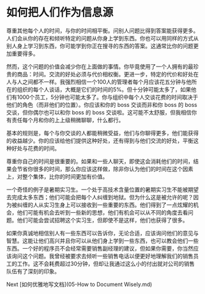 # 如何把人们作为信息源

尊重其他每个人的时间，与你的时间相平衡。问别人问题比得到答案能获得更多。人们会从你的存在和倾听特定的问题从你身上学到东西。你也可以用同样的方式从别人身上学习到东西，你可能学到你正在搜寻的东西的答案。这通常比你的问题更加重要得多。

然而，这个问题的价值会减少你在上面做的事情。你毕竟使用了一个人拥有的最珍贵的商品：时间。交流的好处必须与代价相权衡。更进一步，特定的代价和好处在人与人之间都不一样。我强烈相信一个100人的管理者每个月应该花五分钟与他所在的组织的每个人谈话，大概是它们的时间的5%。但十分钟可能太多了，如果他们有1000个员工，5分钟也可能太多了。你与组织中每个人交谈花费的时间取决于他们的角色（而非他们的位置）。你应该和你的 boss 交谈而非和你 boss 的 boss 交谈，但你偶尔也可以和你 boss 的 boss 交谈啦。这可能不太舒服，但我相信你有责任每个月和你的上上级稍微聊聊，什么都行。

基本的规则是，每个与你交谈的人都能稍微受益，他们与你聊得更多，他们能获得的收益越少。你的应该给他们提供这种好处，还有得到与他们交流的好处，平衡这种好处与花费的时间。

尊重你自己的时间是很重要的。如果和一些人聊天，即使这会消耗他们的时间，结果会节省你很多的时间，那么你应该这样做，除非你认为他们的时间在这个因素上，对整个集体，比你的时间更加有价值。

一个奇怪的例子是暑期实习生。一个处于高技术含量位置的暑期实习生不能被期望去完成太多东西；他们可能会把每个人纠缠到地狱。但为什么这是被允许的呢？因为被纠缠的人从实习生身上可以接收到一些重要的东西。他们得到了一点炫耀的机会，他们可能有机会去听到一些新的思想，他们有机会可以从不同的角度去看问题。他们可能会尝试招聘这个实习生，但即使不是这样，他们也获得了很多。

如果你真诚地相信别人有一些东西可以告诉你，无论合适，应该询问他们的意见与智慧。这能让他们高兴并且你可以从他们身上学到一些东西，也可以教会他们一些东西。一个好的程序员不会经常需要销售副经理的建议，但如果你需要，你当然应该询问这个问题。我曾经被要求去倾听一些销售电话以便更好地理解我们的销售员工的工作。这不会耗费超过30分钟，但却让我通过这么小的付出就对公司的销售队伍有了深刻的印象。

Next [如何优雅地写文档](05-How to Document Wisely.md)
